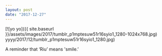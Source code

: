 ```yaml
---
layout: post
date: "2017-12-27"
---
```


[![yo yo]({{ site.baseurl }}/assets/images/2017/tumblr_p1mptesuw51r16syio1_1280-1024x768.jpg) yyyy/2017/12/tumblr_p1mptesuw51r16syio1_1280.jpg)

A reminder that ‘Riu’ means 'smile.’
